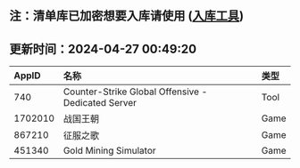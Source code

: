 ## 注：清单库已加密想要入库请使用 ([入库工具](https://github.com/BlankTMing/ManifestAutoUpdate/releases))

## 更新时间：2024-04-27 00:49:20
| AppID | 名称 | 类型  |
| :-------------------- | :----------------------------- | :----------- |
| 740 | Counter-Strike Global Offensive - Dedicated Server| Tool |
| 1702010 | 战国王朝| Game |
| 867210 | 征服之歌| Game |
| 451340 | Gold Mining Simulator| Game |

